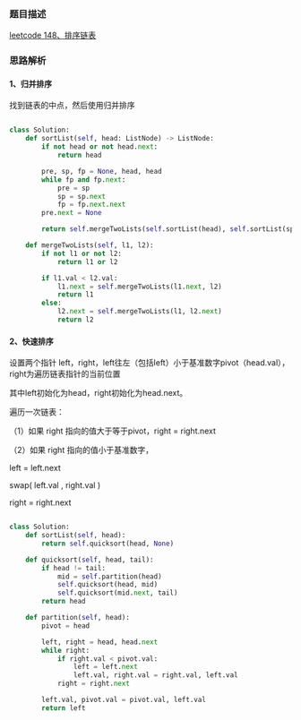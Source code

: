 ### 题目描述

[leetcode 148、排序链表](https://leetcode-cn.com/problems/sort-list/submissions/)

### 思路解析

#### 1、归并排序

找到链表的中点，然后使用归并排序

```python

class Solution:
    def sortList(self, head: ListNode) -> ListNode:
        if not head or not head.next:
            return head

        pre, sp, fp = None, head, head
        while fp and fp.next:
            pre = sp
            sp = sp.next
            fp = fp.next.next
        pre.next = None

        return self.mergeTwoLists(self.sortList(head), self.sortList(sp))

    def mergeTwoLists(self, l1, l2):
        if not l1 or not l2:
            return l1 or l2

        if l1.val < l2.val:
            l1.next = self.mergeTwoLists(l1.next, l2)
            return l1
        else:
            l2.next = self.mergeTwoLists(l1, l2.next)
            return l2


```

#### 2、快速排序

设置两个指针 left，right，left往左（包括left）小于基准数字pivot（head.val），right为遍历链表指针的当前位置

其中left初始化为head，right初始化为head.next。 

遍历一次链表：

（1）如果 right 指向的值大于等于pivot，right = right.next

（2）如果 right 指向的值小于基准数字，

left = left.next

swap( left.val , right.val )

right = right.next

```python

class Solution:
    def sortList(self, head):
        return self.quicksort(head, None)

    def quicksort(self, head, tail):
        if head != tail:
            mid = self.partition(head)
            self.quicksort(head, mid)
            self.quicksort(mid.next, tail)
        return head

    def partition(self, head):
        pivot = head

        left, right = head, head.next
        while right:
            if right.val < pivot.val:
                left = left.next
                left.val, right.val = right.val, left.val
            right = right.next

        left.val, pivot.val = pivot.val, left.val
        return left


```
